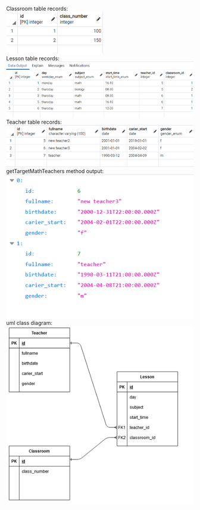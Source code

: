 Classroom table records:  
![plot](./assets/classroom.png)  
Lesson table records:  
![plot](./assets/lesson.png)  
Teacher table records:  
![plot](./assets/teacher.png)  
getTargetMathTeachers method output:  
![plot](./assets/method.png)  
uml class diagram:  
![plot](./assets/uml.png)  
